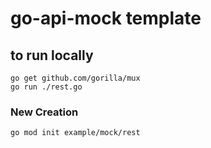 # go-api-mock template

## to run locally
```
go get github.com/gorilla/mux
go run ./rest.go
```

### New Creation
```
go mod init example/mock/rest   
```